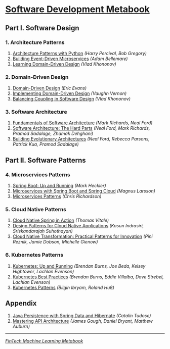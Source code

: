 # [Software Development Metabook](README_SOFTWARE.md)

## Part I. Software Design

### 1. Architecture Patterns
1. [Architecture Patterns with Python](https://www.amazon.com/Architecture-Patterns-Python-Domain-Driven-Microservices/dp/1492052205) _(Harry Percival, Bob Gregory)_
2. [Building Event-Driven Microservices](https://www.amazon.com/Building-Event-Driven-Microservices-Leveraging-Organizational/dp/1492057894) _(Adam Bellemare)_
3. [Learning Domain-Driven Design](https://www.amazon.com/Learning-Domain-Driven-Design-Aligning-Architecture/dp/1098100131) _(Vlad Khononov)_

### 2. Domain-Driven Design
1. [Domain-Driven Design](https://www.amazon.com/Domain-Driven-Design-Tackling-Complexity-Software/dp/0321125215) _(Eric Evans)_
2. [Implementing Domain-Driven Design](https://www.amazon.com/Implementing-Domain-Driven-Design-Vaughn-Vernon/dp/0321834577) _(Vaughn Vernon)_
3. [Balancing Coupling in Software Design](https://www.amazon.com/Balancing-Coupling-Software-Design-Addison-wesley/dp/0137353480) _(Vlad Khononov)_

### 3. Software Architecture
1. [Fundamentals of Software Architecture](https://www.amazon.com/dp/1492043451) _(Mark Richards, Neal Ford)_
2. [Software Architecture: The Hard Parts](https://www.amazon.com/Software-Architecture-Trade-Off-Distributed-Architectures/dp/1492086894) _(Neal Ford, Mark Richards, Pramod Sadalage, Zhamak Dehghani)_
3. [Building Evolutionary Architectures](https://www.amazon.com/Building-Evolutionary-Architectures-Automated-Governance/dp/1492097543) _(Neal Ford, Rebecca Parsons, Patrick Kua, Pramod Sadalage)_

## Part II. Software Patterns

### 4. Microservices Patterns
1. [Spring Boot: Up and Running](https://www.amazon.com/Spring-Boot-Running-Building-Applications/dp/1492076988) _(Mark Heckler)_
2. [Microservices with Spring Boot and Spring Cloud](https://www.amazon.com/Microservices-Spring-Boot-Cloud-microservices/dp/1801072973) _(Magnus Larsson)_
3. [Microservices Patterns](https://www.amazon.com/Microservices-Patterns-examples-Chris-Richardson/dp/1617294543) _(Chris Richardson)_

### 5. Cloud Native Patterns
1. [Cloud Native Spring in Action](https://www.amazon.com/Native-Spring-Action-Thomas-Vitale/dp/1617298425) _(Thomas Vitale)_
2. [Design Patterns for Cloud Native Applications](https://www.amazon.com/Design-Patterns-Cloud-Native-Applications/dp/1492090719) _(Kasun Indrasiri, Sriskandarajah Suhothayan)_
3. [Cloud Native Transformation: Practical Patterns for Innovation](https://www.amazon.com/dp/1492048909) _(Pini Reznik, Jamie Dobson, Michelle Gienow)_

### 6. Kubernetes Patterns
1. [Kubernetes: Up and Running](https://www.amazon.com/dp/109811020X) _(Brendan Burns, Joe Beda, Kelsey Hightower, Lachlan Evenson)_
2. [Kubernetes Best Practices](https://www.amazon.com/dp/1492056472) _(Brendan Burns, Eddie Villalba, Dave Strebel, Lachlan Evenson)_
3. [Kubernetes Patterns](https://www.amazon.com/Kubernetes-Patterns-Designing-Cloud-Native-Applications/dp/1492050288) _(Bilgin Ibryam, Roland Huß)_

## Appendix
1. [Java Persistence with Spring Data and Hibernate](https://www.amazon.com/Java-Persistence-Spring-Data-Hibernate/dp/1617299189) _(Catalin Tudose)_
2. [Mastering API Architecture](https://www.amazon.com/dp/1492090638) _(James Gough, Daniel Bryant, Matthew Auburn)_

---

[_FinTech Machine Learning Metabook_](https://mikelaud.github.io)
